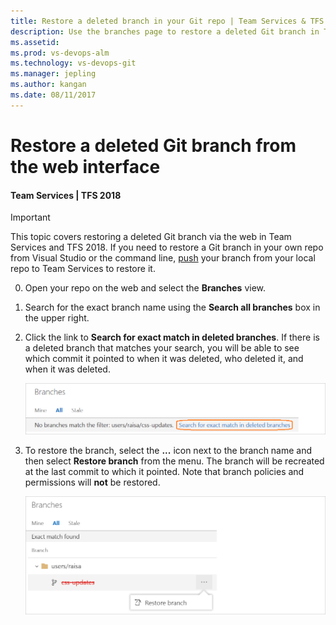 ```yaml
---
title: Restore a deleted branch in your Git repo | Team Services & TFS
description: Use the branches page to restore a deleted Git branch in Team Services or Team Foundation Server
ms.assetid:
ms.prod: vs-devops-alm
ms.technology: vs-devops-git 
ms.manager: jepling
ms.author: kangan
ms.date: 08/11/2017
---
```


# Restore a deleted Git branch from the web interface

#### Team Services | TFS 2018

>[!IMPORTANT]
> This topic covers restoring a deleted Git branch via the web in Team Services and TFS 2018. If you need to restore a Git branch in your own repo from Visual Studio or the command line,
[push](tutorial/pushing.md) your branch from your local repo to Team Services to restore it. 

0. Open your repo on the web and select the  **Branches** view.

0. Search for the exact branch name using the **Search all branches** box in the upper right.

0. Click the link to **Search for exact match in deleted branches**. If there is a deleted branch that matches your search, you will be able to see which commit it pointed to when it was deleted,
who deleted it, and when it was deleted.

    ![Search for exact match in deleted branches in the Team Services/TFS web interface](_img/branches/search_deleted_branches.png)

0. To restore the branch, select the **...** icon next to the branch name and then select **Restore branch** from the menu. The branch will be recreated at the last commit to which it pointed.
Note that branch policies and permissions will **not** be restored.

    ![Restore your deleted branch in the Team Services/TFS web interface](_img/branches/restore_deleted_branch.png)